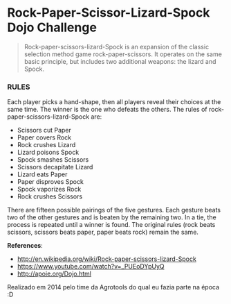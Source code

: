 Rock-Paper-Scissor-Lizard-Spock Dojo Challenge
==============================================

>Rock-paper-scissors-lizard-Spock is an expansion of the classic selection method game rock-paper-scissors. It operates on the same basic principle, but includes two additional weapons: the lizard and Spock.

### RULES ###
Each player picks a hand-shape, then all players reveal their choices at the same time. The winner is the one who defeats the others. The rules of rock-paper-scissors-lizard-Spock are:

- Scissors cut Paper
- Paper covers Rock
- Rock crushes Lizard
- Lizard poisons Spock
- Spock smashes Scissors
- Scissors decapitate Lizard
- Lizard eats Paper
- Paper disproves Spock
- Spock vaporizes Rock
- Rock crushes Scissors

There are fifteen possible pairings of the five gestures. Each gesture beats two of the other gestures and is beaten by the remaining two. In a tie, the process is repeated until a winner is found. The original rules (rock beats scissors, scissors beats paper, paper beats rock) remain the same.

**References**: 
* http://en.wikipedia.org/wiki/Rock-paper-scissors-lizard-Spock
* https://www.youtube.com/watch?v=_PUEoDYpUyQ
* http://apoie.org/Dojo.html

Realizado em 2014 pelo time da Agrotools do qual eu fazia parte na época :D
